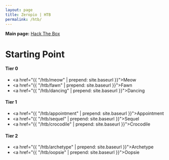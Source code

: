 ```yaml
---
layout: page
title: Zeropio | HTB
permalink: /htb/
---
```


**Main page:** [Hack The Box](https://www.hackthebox.com/)

# [](#header-4)Starting Point

#### Tier 0
- <a href="{{ "/htb/meow" | prepend: site.baseurl }}">Meow</a>
- <a href="{{ "/htb/fawn" | prepend: site.baseurl }}">Fawn</a>
- <a href="{{ "/htb/dancing" | prepend: site.baseurl }}">Dancing</a>

#### Tier 1
- <a href="{{ "/htb/appointment" | prepend: site.baseurl }}">Appointment</a>
- <a href="{{ "/htb/sequel" | prepend: site.baseurl }}">Sequel</a>
- <a href="{{ "/htb/crocodile" | prepend: site.baseurl }}">Crocodile</a>

#### Tier 2
- <a href="{{ "/htb/archetype" | prepend: site.baseurl }}">Archetype</a>
- <a href="{{ "/htb/oopsie" | prepend: site.baseurl }}">Oopsie</a>

